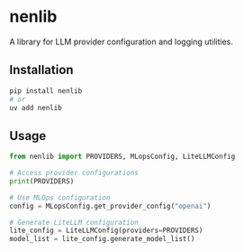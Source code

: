 # nenlib

A library for LLM provider configuration and logging utilities.

## Installation

```bash
pip install nenlib
# or
uv add nenlib
```

## Usage

```python
from nenlib import PROVIDERS, MLopsConfig, LiteLLMConfig

# Access provider configurations
print(PROVIDERS)

# Use MLOps configuration
config = MLopsConfig.get_provider_config("openai")

# Generate LiteLLM configuration
lite_config = LiteLLMConfig(providers=PROVIDERS)
model_list = lite_config.generate_model_list()
```